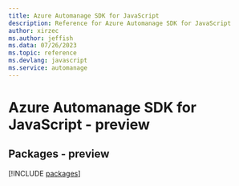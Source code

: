 ```yaml
---
title: Azure Automanage SDK for JavaScript
description: Reference for Azure Automanage SDK for JavaScript
author: xirzec
ms.author: jeffish
ms.data: 07/26/2023
ms.topic: reference
ms.devlang: javascript
ms.service: automanage
---
```

# Azure Automanage SDK for JavaScript - preview
## Packages - preview
[!INCLUDE [packages](automanage-index.md)]